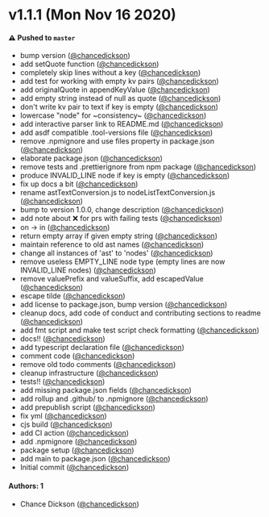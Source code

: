 # v1.1.1 (Mon Nov 16 2020)

#### ⚠️ Pushed to `master`

- bump version ([@chancedickson](https://github.com/chancedickson))
- add setQuote function ([@chancedickson](https://github.com/chancedickson))
- completely skip lines without a key ([@chancedickson](https://github.com/chancedickson))
- add test for working with empty kv pairs ([@chancedickson](https://github.com/chancedickson))
- add originalQuote in appendKeyValue ([@chancedickson](https://github.com/chancedickson))
- add empty string instead of null as quote ([@chancedickson](https://github.com/chancedickson))
- don't write kv pair to text if key is empty ([@chancedickson](https://github.com/chancedickson))
- lowercase "node" for ~consistency~ ([@chancedickson](https://github.com/chancedickson))
- add interactive parser link to README.md ([@chancedickson](https://github.com/chancedickson))
- add asdf compatible .tool-versions file ([@chancedickson](https://github.com/chancedickson))
- remove .npmignore and use files property in package.json ([@chancedickson](https://github.com/chancedickson))
- elaborate package.json ([@chancedickson](https://github.com/chancedickson))
- remove tests and .prettierignore from npm package ([@chancedickson](https://github.com/chancedickson))
- produce INVALID_LINE node if key is empty ([@chancedickson](https://github.com/chancedickson))
- fix up docs a bit ([@chancedickson](https://github.com/chancedickson))
- rename astTextConversion.js to nodeListTextConversion.js ([@chancedickson](https://github.com/chancedickson))
- bump to version 1.0.0, change description ([@chancedickson](https://github.com/chancedickson))
- add note about ❌ for prs with failing tests ([@chancedickson](https://github.com/chancedickson))
- on -> in ([@chancedickson](https://github.com/chancedickson))
- return empty array if given empty string ([@chancedickson](https://github.com/chancedickson))
- maintain reference to old ast names ([@chancedickson](https://github.com/chancedickson))
- change all instances of 'ast' to 'nodes' ([@chancedickson](https://github.com/chancedickson))
- remove useless EMPTY_LINE node type (empty lines are now INVALID_LINE nodes) ([@chancedickson](https://github.com/chancedickson))
- remove valuePrefix and valueSuffix, add escapedValue ([@chancedickson](https://github.com/chancedickson))
- escape tilde ([@chancedickson](https://github.com/chancedickson))
- add license to package.json, bump version ([@chancedickson](https://github.com/chancedickson))
- cleanup docs, add code of conduct and contributing sections to readme ([@chancedickson](https://github.com/chancedickson))
- add fmt script and make test script check formatting ([@chancedickson](https://github.com/chancedickson))
- docs!! ([@chancedickson](https://github.com/chancedickson))
- add typescript declaration file ([@chancedickson](https://github.com/chancedickson))
- comment code ([@chancedickson](https://github.com/chancedickson))
- remove old todo comments ([@chancedickson](https://github.com/chancedickson))
- cleanup infrastructure ([@chancedickson](https://github.com/chancedickson))
- tests!! ([@chancedickson](https://github.com/chancedickson))
- add missing package.json fields ([@chancedickson](https://github.com/chancedickson))
- add rollup and .github/ to .npmignore ([@chancedickson](https://github.com/chancedickson))
- add prepublish script ([@chancedickson](https://github.com/chancedickson))
- fix yml ([@chancedickson](https://github.com/chancedickson))
- cjs build ([@chancedickson](https://github.com/chancedickson))
- add CI action ([@chancedickson](https://github.com/chancedickson))
- add .npmignore ([@chancedickson](https://github.com/chancedickson))
- package setup ([@chancedickson](https://github.com/chancedickson))
- add main to package.json ([@chancedickson](https://github.com/chancedickson))
- Initial commit ([@chancedickson](https://github.com/chancedickson))

#### Authors: 1

- Chance Dickson ([@chancedickson](https://github.com/chancedickson))
